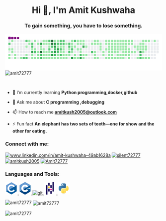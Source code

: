 

<!--
**Amit72777/Amit72777** is a ✨ _special_ ✨ repository because its `README.md` (this file) appears on your GitHub profile.

Here are some ideas to get you started:

- 🔭 I’m currently working on ...
- 🌱 I’m currently learning ...
- 👯 I’m looking to collaborate on ...
- 🤔 I’m looking for help with ...
- 💬 Ask me about ...
- 📫 How to reach me: ...
- 😄 Pronouns: ...
- ⚡ Fun fact: ...
-->
<h1 align="center">Hi 👋, I'm Amit Kushwaha</h1>
<h3 align="center">To gain something, you have to lose something.</h3>
<img align="right" alt="Coding" width="1100" src="https://raw.githubusercontent.com/CruzNadin/cruznadin/main/github-contribution-grid-snake.gif">

<p align="left"> <img src="https://komarev.com/ghpvc/?username=amit72777&label=Profile%20views&color=0e75b6&style=flat" alt="amit72777" /> </p>

<p align="left"> <a href="https://twitter.com/" target="blank"><img src="https://img.shields.io/twitter/follow/?logo=twitter&style=for-the-badge" alt="" /></a> </p>

- 🌱 I’m currently learning **Python programming,docker,github**

- 💬 Ask me about **C programming ,debugging**

- 📫 How to reach me **amitkush2005@outlook.com**

- ⚡ Fun fact **An elephant has two sets of teeth—one for show and the other for eating.**

<h3 align="left">Connect with me:</h3>
<p align="left">
<a href="https://linkedin.com/in/www.linkedin.com/in/amit-kushwaha-49ab1628a" target="blank"><img align="center" src="https://raw.githubusercontent.com/rahuldkjain/github-profile-readme-generator/master/src/images/icons/Social/linked-in-alt.svg" alt="www.linkedin.com/in/amit-kushwaha-49ab1628a" height="30" width="40" /></a>
<a href="https://instagram.com/silent72777" target="blank"><img align="center" src="https://raw.githubusercontent.com/rahuldkjain/github-profile-readme-generator/master/src/images/icons/Social/instagram.svg" alt="silent72777" height="30" width="40" /></a>
<a href="https://www.codechef.com/users/amitkush2005" target="blank"><img align="center" src="https://cdn.jsdelivr.net/npm/simple-icons@3.1.0/icons/codechef.svg" alt="amitkush2005" height="30" width="40" /></a>
<!-- <a href="https://github.com//Amit72777" target="blank"><img align="center" src="https://github.githubassets.com/assets/GitHub-Mark-ea2971cee799.png" alt="Amit72777" height="40" width="40" /></a>
</p> -->
  <a href="https://github.com//Amit72777" target="blank"><img align="center" src="https://github.githubassets.com/assets/GitHub-Mark-ea2971cee799.png" alt="Amit72777" height="40" width="40" /></a>
</p> 
<h3 align="left">Languages and Tools:</h3>
<p align="left"> <a href="https://www.cprogramming.com/" target="_blank" rel="noreferrer"> <img src="https://raw.githubusercontent.com/devicons/devicon/master/icons/c/c-original.svg" alt="c" width="40" height="40"/> </a> <a href="https://www.w3schools.com/cpp/" target="_blank" rel="noreferrer"> <img src="https://raw.githubusercontent.com/devicons/devicon/master/icons/cplusplus/cplusplus-original.svg" alt="cplusplus" width="40" height="40"/> </a> <a href="https://git-scm.com/" target="_blank" rel="noreferrer"> <img src="https://www.vectorlogo.zone/logos/git-scm/git-scm-icon.svg" alt="git" width="40" height="40"/> </a> <a href="https://pandas.pydata.org/" target="_blank" rel="noreferrer"> <img src="https://raw.githubusercontent.com/devicons/devicon/2ae2a900d2f041da66e950e4d48052658d850630/icons/pandas/pandas-original.svg" alt="pandas" width="40" height="40"/> </a> <a href="https://www.python.org" target="_blank" rel="noreferrer"> <img src="https://raw.githubusercontent.com/devicons/devicon/master/icons/python/python-original.svg" alt="python" width="40" height="40"/> </a> </p>

<p><img align="left" src="https://github-readme-stats.vercel.app/api/top-langs?username=amit72777&show_icons=true&locale=en&layout=compact" alt="amit72777" /></p>

<p>&nbsp;<img align="center" src="https://github-readme-stats.vercel.app/api?username=amit72777&show_icons=true&locale=en" alt="amit72777" /></p>

<p><img align="center" src="https://github-readme-streak-stats.herokuapp.com/?user=amit72777&" alt="amit72777" /></p>
